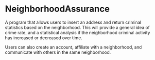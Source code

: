# NeighborhoodAssurance

A program that allows users to insert an address and return criminal statistics based on the neighborhood.
This will provide a general idea of crime rate, and a statistical analysis if the neighborhood criminal 
activity has increased or decreased over time.

Users can also create an account, affiliate with a neighborhood, and communicate with others in the same neighborhood.

